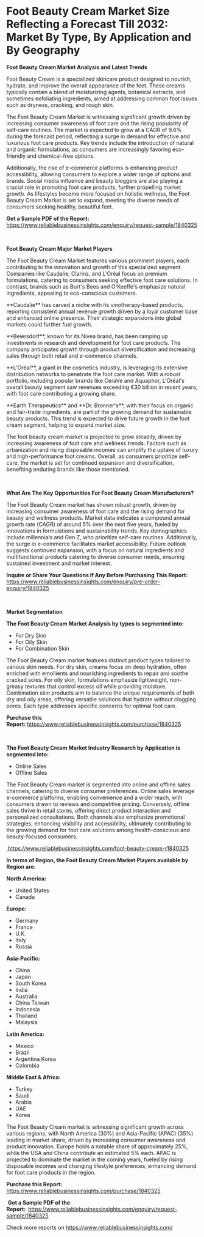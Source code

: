 <p><h1>Foot Beauty Cream Market Size Reflecting a Forecast Till 2032: Market By Type, By Application and By Geography</h1></p><p><strong>Foot Beauty Cream Market Analysis and Latest Trends</strong></p>
<p><p>Foot Beauty Cream is a specialized skincare product designed to nourish, hydrate, and improve the overall appearance of the feet. These creams typically contain a blend of moisturizing agents, botanical extracts, and sometimes exfoliating ingredients, aimed at addressing common foot issues such as dryness, cracking, and rough skin. </p><p>The Foot Beauty Cream Market is witnessing significant growth driven by increasing consumer awareness of foot care and the rising popularity of self-care routines. The market is expected to grow at a CAGR of 9.6% during the forecast period, reflecting a surge in demand for effective and luxurious foot care products. Key trends include the introduction of natural and organic formulations, as consumers are increasingly favoring eco-friendly and chemical-free options. </p><p>Additionally, the rise of e-commerce platforms is enhancing product accessibility, allowing consumers to explore a wider range of options and brands. Social media influence and beauty bloggers are also playing a crucial role in promoting foot care products, further propelling market growth. As lifestyles become more focused on holistic wellness, the Foot Beauty Cream Market is set to expand, meeting the diverse needs of consumers seeking healthy, beautiful feet.</p></p>
<p><strong>Get a Sample PDF of the Report:&nbsp;</strong> <a href="https://www.reliablebusinessinsights.com/enquiry/request-sample/1840325?utm_campaign=3116&utm_medium=2&utm_source=Github&utm_content=ia&utm_term=05042025&utm_id=foot-beauty-cream">https://www.reliablebusinessinsights.com/enquiry/request-sample/1840325</a></p>
<p>&nbsp;</p>
<p><strong>Foot Beauty Cream Major Market Players</strong></p>
<p><p>The Foot Beauty Cream Market features various prominent players, each contributing to the innovation and growth of this specialized segment. Companies like Caudalie, Clarins, and L'Oréal focus on premium formulations, catering to consumers seeking effective foot care solutions. In contrast, brands such as Burt's Bees and O'Keeffe's emphasize natural ingredients, appealing to eco-conscious customers.</p><p>**Caudalie** has carved a niche with its vinotherapy-based products, reporting consistent annual revenue growth driven by a loyal customer base and enhanced online presence. Their strategic expansions into global markets could further fuel growth.</p><p>**Beiersdorf**, known for its Nivea brand, has been ramping up investments in research and development for foot care products. The company anticipates growth through product diversification and increasing sales through both retail and e-commerce channels.</p><p>**L'Oréal**, a giant in the cosmetics industry, is leveraging its extensive distribution networks to penetrate the foot care market. With a robust portfolio, including popular brands like CeraVe and Aquaphor, L'Oréal's overall beauty segment saw revenues exceeding €30 billion in recent years, with foot care contributing a growing share.</p><p>**Earth Therapeutics** and **Dr. Bronner's**, with their focus on organic and fair-trade ingredients, are part of the growing demand for sustainable beauty products. This trend is expected to drive future growth in the foot cream segment, helping to expand market size.</p><p>The foot beauty cream market is projected to grow steadily, driven by increasing awareness of foot care and wellness trends. Factors such as urbanization and rising disposable incomes can amplify the uptake of luxury and high-performance foot creams. Overall, as consumers prioritize self-care, the market is set for continued expansion and diversification, benefiting enduring brands like those mentioned.</p></p>
<p>&nbsp;</p>
<p><strong>What Are The Key Opportunities For Foot Beauty Cream Manufacturers?</strong></p>
<p><p>The Foot Beauty Cream market has shown robust growth, driven by increasing consumer awareness of foot care and the rising demand for beauty and wellness products. Market data indicates a compound annual growth rate (CAGR) of around 5% over the next five years, fueled by innovations in formulations and sustainability trends. Key demographics include millennials and Gen Z, who prioritize self-care routines. Additionally, the surge in e-commerce facilitates market accessibility. Future outlook suggests continued expansion, with a focus on natural ingredients and multifunctional products catering to diverse consumer needs, ensuring sustained investment and market interest.</p></p>
<p><strong>Inquire or Share Your Questions If Any Before Purchasing This Report:</strong> <a href="https://www.reliablebusinessinsights.com/enquiry/pre-order-enquiry/1840325?utm_campaign=3116&utm_medium=2&utm_source=Github&utm_content=ia&utm_term=05042025&utm_id=foot-beauty-cream">https://www.reliablebusinessinsights.com/enquiry/pre-order-enquiry/1840325</a></p>
<p>&nbsp;</p>
<p><strong>Market Segmentation</strong></p>
<p><strong>The Foot Beauty Cream Market Analysis by types is segmented into:</strong></p>
<p><ul><li>For Dry Skin</li><li>For Oily Skin</li><li>For Combination Skin</li></ul></p>
<p><p>The Foot Beauty Cream market features distinct product types tailored to various skin needs. For dry skin, creams focus on deep hydration, often enriched with emollients and nourishing ingredients to repair and soothe cracked soles. For oily skin, formulations emphasize lightweight, non-greasy textures that control excess oil while providing moisture. Combination skin products aim to balance the unique requirements of both dry and oily areas, offering versatile solutions that hydrate without clogging pores. Each type addresses specific concerns for optimal foot care.</p></p>
<p><strong>Purchase this Report:&nbsp;</strong><a href="https://www.reliablebusinessinsights.com/purchase/1840325?utm_campaign=3116&utm_medium=2&utm_source=Github&utm_content=ia&utm_term=05042025&utm_id=foot-beauty-cream">https://www.reliablebusinessinsights.com/purchase/1840325</a></p>
<p>&nbsp;</p>
<p><strong>The Foot Beauty Cream Market Industry Research by Application is segmented into:</strong></p>
<p><ul><li>Online Sales</li><li>Offline Sales</li></ul></p>
<p><p>The Foot Beauty Cream market is segmented into online and offline sales channels, catering to diverse consumer preferences. Online sales leverage e-commerce platforms, enabling convenience and a wider reach, with consumers drawn to reviews and competitive pricing. Conversely, offline sales thrive in retail stores, offering direct product interaction and personalized consultations. Both channels also emphasize promotional strategies, enhancing visibility and accessibility, ultimately contributing to the growing demand for foot care solutions among health-conscious and beauty-focused consumers.</p></p>
<p><a href="https://www.reliablebusinessinsights.com/foot-beauty-cream-r1840325?utm_campaign=3116&utm_medium=2&utm_source=Github&utm_content=ia&utm_term=05042025&utm_id=foot-beauty-cream">&nbsp;https://www.reliablebusinessinsights.com/foot-beauty-cream-r1840325</a></p>
<p><strong>In terms of Region, the Foot Beauty Cream Market Players available by Region are:</strong></p>
<p>
    <p> <strong> North America: </strong>
        <ul>
            <li>United States</li>
            <li>Canada</li>
        </ul>
        </p> 
    <p> <strong> Europe: </strong>
        <ul>
            <li>Germany</li>
            <li>France</li>
            <li>U.K.</li>
            <li>Italy</li>
            <li>Russia</li>
        </ul>
        </p> 
    <p> <strong> Asia-Pacific: </strong>
        <ul>
            <li>China</li>
            <li>Japan</li>
            <li>South Korea</li>
            <li>India</li>
            <li>Australia</li>
            <li>China Taiwan</li>
            <li>Indonesia</li>
            <li>Thailand</li>
            <li>Malaysia</li>
        </ul>
        </p> 
    <p> <strong> Latin America: </strong>
        <ul>
            <li>Mexico</li>
            <li>Brazil</li>
            <li>Argentina Korea</li>
            <li>Colombia</li>
        </ul>
        </p> 
    <p> <strong> Middle East & Africa: </strong>
        <ul>
            <li>Turkey</li>
            <li>Saudi</li>
            <li>Arabia</li>
            <li>UAE</li>
            <li>Korea</li>
        </ul>
    </p>
    </p>
<p><p>The Foot Beauty Cream market is witnessing significant growth across various regions, with North America (30%) and Asia-Pacific (APAC) (35%) leading in market share, driven by increasing consumer awareness and product innovation. Europe holds a notable share of approximately 25%, while the USA and China contribute an estimated 5% each. APAC is projected to dominate the market in the coming years, fueled by rising disposable incomes and changing lifestyle preferences, enhancing demand for foot care products in the region.</p></p>
<p><strong>Purchase this Report: </strong><a href="https://www.reliablebusinessinsights.com/purchase/1840325?utm_campaign=3116&utm_medium=2&utm_source=Github&utm_content=ia&utm_term=05042025&utm_id=foot-beauty-cream">https://www.reliablebusinessinsights.com/purchase/1840325</a></p>
<p>&nbsp;<strong>Get a Sample PDF of the Report:&nbsp;&nbsp;</strong><a href="https://www.reliablebusinessinsights.com/enquiry/request-sample/1840325?utm_campaign=3116&utm_medium=2&utm_source=Github&utm_content=ia&utm_term=05042025&utm_id=foot-beauty-cream">https://www.reliablebusinessinsights.com/enquiry/request-sample/1840325</a></p>
<p><strong></strong></p>
<p>Check more reports on <a href="https://www.reliablebusinessinsights.com/?utm_campaign=3116&utm_medium=2&utm_source=Github&utm_content=ia&utm_term=05042025&utm_id=foot-beauty-cream">https://www.reliablebusinessinsights.com/</a></p>